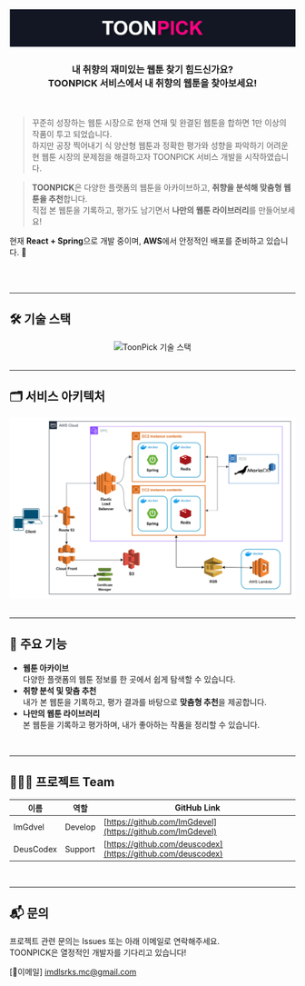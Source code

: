 <div align="center">
  <picture>
    <img src="https://raw.githubusercontent.com/ImGdevel/TOONPICK/main/docs/toonpick-header.png" alt="ToonPick 서비스 헤더" width="600">
  </picture>
</div>

<div align="center">
<h3>내 취향의 재미있는 웹툰 찾기 힘드신가요? <br> TOONPICK 서비스에서 내 취향의 웹툰을 찾아보세요! </h3>
</div>

<br>

> 꾸준히 성장하는 웹툰 시장으로 현재 연재 및 완결된 웹툰을 합하면 1만 이상의 작품이 투고 되었습니다.  
> 하지만 공장 찍어내기 식 양산형 웹툰과 정확한 평가와 성향을 파악하기 어려운 현 웹툰 시장의 문제점을 해결하고자 TOONPICK 서비스 개발을 시작하였습니다.  

> **TOONPICK**은 다양한 플랫폼의 웹툰을 아카이브하고, **취향을 분석해 맞춤형 웹툰을 추천**합니다.  
직접 본 웹툰을 기록하고, 평가도 남기면서 **나만의 웹툰 라이브러리**를 만들어보세요!  

현재 **React + Spring**으로 개발 중이며, **AWS**에서 안정적인 배포를 준비하고 있습니다. 🚀  

<br><br>

---

## 🛠️ 기술 스택  

<div align="center">
  <picture>
    <img src="https://raw.githubusercontent.com/ImGdevel/TOONPICK/main/docs/toonpick-skill-stack.png" alt="ToonPick 기술 스택" width="800">
  </picture>
</div>  

<br>  

---

## 🗂️ 서비스 아키텍처  

<div align="center">
  <picture>
    <img src="https://raw.githubusercontent.com/ImGdevel/TOONPICK/main/docs/toonpick-service-architecture.png" alt="ToonPick 서비스 아키텍처" width="1000">
  </picture>
</div>  

<br>  

---

## 🌟 주요 기능  

- **웹툰 아카이브**  
  다양한 플랫폼의 웹툰 정보를 한 곳에서 쉽게 탐색할 수 있습니다.  
- **취향 분석 및 맞춤 추천**  
  내가 본 웹툰을 기록하고, 평가 결과를 바탕으로 **맞춤형 추천**을 제공합니다.  
- **나만의 웹툰 라이브러리**  
  본 웹툰을 기록하고 평가하며, 내가 좋아하는 작품을 정리할 수 있습니다.  

<br>

---


## 👨‍👨‍👧 프로젝트 Team
| 이름  | 역할          | GitHub Link                                           |
|-------|---------------|---------------|
| ImGdvel| Develop |  [https://github.com/ImGdevel](https://github.com/ImGdevel) 
| DeusCodex | Support | [https://github.com/deuscodex](https://github.com/deuscodex)

<br>

---

## 📬 문의

프로젝트 관련 문의는 Issues 또는 아래 이메일로 연락해주세요. <br>
TOONPICK은 열정적인 개발자를 기다리고 있습니다!

[📧이메일]  imdlsrks.mc@gmail.com

<br>


